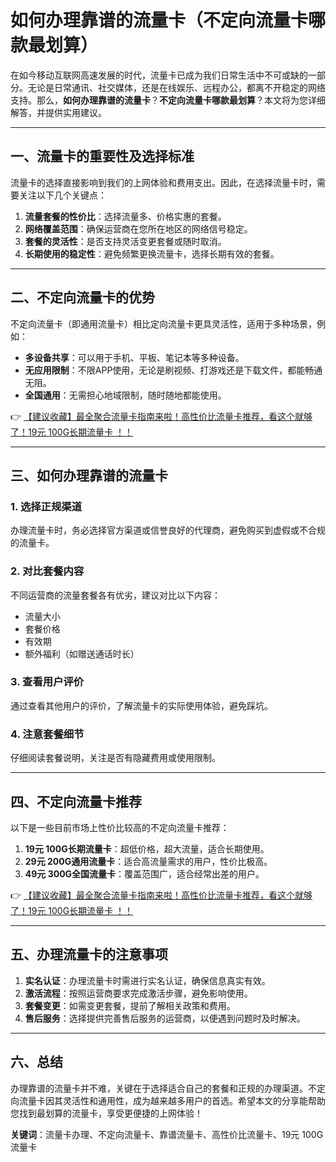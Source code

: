 # 如何办理靠谱的流量卡（不定向流量卡哪款最划算）

在如今移动互联网高速发展的时代，流量卡已成为我们日常生活中不可或缺的一部分。无论是日常通讯、社交媒体，还是在线娱乐、远程办公，都离不开稳定的网络支持。那么，**如何办理靠谱的流量卡**？**不定向流量卡哪款最划算**？本文将为您详细解答，并提供实用建议。

---

## 一、流量卡的重要性及选择标准

流量卡的选择直接影响到我们的上网体验和费用支出。因此，在选择流量卡时，需要关注以下几个关键点：

1. **流量套餐的性价比**：选择流量多、价格实惠的套餐。
2. **网络覆盖范围**：确保运营商在您所在地区的网络信号稳定。
3. **套餐的灵活性**：是否支持灵活变更套餐或随时取消。
4. **长期使用的稳定性**：避免频繁更换流量卡，选择长期有效的套餐。

---

## 二、不定向流量卡的优势

不定向流量卡（即通用流量卡）相比定向流量卡更具灵活性，适用于多种场景，例如：

- **多设备共享**：可以用于手机、平板、笔记本等多种设备。
- **无应用限制**：不限APP使用，无论是刷视频、打游戏还是下载文件，都能畅通无阻。
- **全国通用**：无需担心地域限制，随时随地都能使用。

👉 [【建议收藏】最全聚合流量卡指南来啦！高性价比流量卡推荐，看这个就够了！19元 100G长期流量卡 ！！](https://bit.ly/Liuliangka)

---

## 三、如何办理靠谱的流量卡

### 1. 选择正规渠道
办理流量卡时，务必选择官方渠道或信誉良好的代理商，避免购买到虚假或不合规的流量卡。

### 2. 对比套餐内容
不同运营商的流量套餐各有优劣，建议对比以下内容：
- 流量大小
- 套餐价格
- 有效期
- 额外福利（如赠送通话时长）

### 3. 查看用户评价
通过查看其他用户的评价，了解流量卡的实际使用体验，避免踩坑。

### 4. 注意套餐细节
仔细阅读套餐说明，关注是否有隐藏费用或使用限制。

---

## 四、不定向流量卡推荐

以下是一些目前市场上性价比较高的不定向流量卡推荐：

1. **19元 100G长期流量卡**：超低价格，超大流量，适合长期使用。
2. **29元 200G通用流量卡**：适合高流量需求的用户，性价比极高。
3. **49元 300G全国流量卡**：覆盖范围广，适合经常出差的用户。

👉 [【建议收藏】最全聚合流量卡指南来啦！高性价比流量卡推荐，看这个就够了！19元 100G长期流量卡 ！！](https://bit.ly/Liuliangka)

---

## 五、办理流量卡的注意事项

1. **实名认证**：办理流量卡时需进行实名认证，确保信息真实有效。
2. **激活流程**：按照运营商要求完成激活步骤，避免影响使用。
3. **套餐变更**：如需变更套餐，提前了解相关政策和费用。
4. **售后服务**：选择提供完善售后服务的运营商，以便遇到问题时及时解决。

---

## 六、总结

办理靠谱的流量卡并不难，关键在于选择适合自己的套餐和正规的办理渠道。不定向流量卡因其灵活性和通用性，成为越来越多用户的首选。希望本文的分享能帮助您找到最划算的流量卡，享受更便捷的上网体验！

**关键词**：流量卡办理、不定向流量卡、靠谱流量卡、高性价比流量卡、19元 100G流量卡